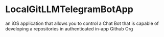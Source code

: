 # LocalGitLLMTelegramBotApp
an iOS application that allows you to control a Chat Bot that is capable of developing a repositories in authenticated in-app Github Org
